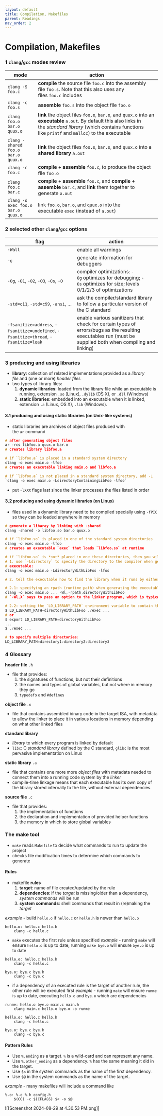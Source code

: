 ```yaml
---
layout: default
title: Compilation, Makefiles
parent: Readings
nav_order: 2
---
```

# Compilation, Makefiles
### 1 `clang`/`gcc` modes review

| mode                               | action                                                                                                                                                                                                                |
| ---------------------------------- | --------------------------------------------------------------------------------------------------------------------------------------------------------------------------------------------------------------------- |
| `clang -S foo.c`                   | **compile** the source file `foo.c` into the assembly file `foo.s`. Note that this also uses any files `foo.c` includes                                                                                               |
| `clang -c foo.s`                   | **assemble** `foo.s` into the object file `foo.o`                                                                                                                                                                     |
| `clang foo.o bar.o quux.o`         | **link** the object files `foo.o`, `bar.o`, and `quux.o` into an **executable** `a.out`. By default this also links in the _standard library_ (which contains functions like `printf` and `malloc`) to the executable |
| `clang -shared foo.o bar.o quux.o` | **link** the object files `foo.o`, `bar.o`, and `quux.o` into a **shared library** `a.out`                                                                                                                            |
| `clang -c foo.c`                   | **compile + assemble** `foo.c`, to produce the object file `foo.o`                                                                                                                                                    |
| `clang foo.c bar.c`                | **compile + assemble** `foo.c`, and **compile + assemble** `bar.c`, and **link** them together to generate `a.out`                                                                                                    |
| `clang -o exec foo.o bar.o quux.o` | link `foo.o`, `bar.o`, and `quux.o` into the executable `exec` (instead of `a.out`)                                                                                                                                   |
### 2 selected other `clang`/`gcc` options

| flag                                                                                 | action                                                                                                                                                    |
| ------------------------------------------------------------------------------------ | --------------------------------------------------------------------------------------------------------------------------------------------------------- |
| `-Wall`                                                                              | enable all warnings                                                                                                                                       |
| `-g`                                                                                 | generate information for debuggers                                                                                                                        |
| `-Og`, `-O1`, `-O2`, `-O3`, `-Os`, `-O`                                              | compiler optimizations: `-Og` optimizes for debugging; `-Os` optimizes for size; levels 0/1/2/3 of optimizations                                          |
| `-std=c11`, `-std=c99`, `-ansi`, …                                                   | ask the compiler/standard library to follow a particular version of the C standard                                                                        |
| `-fsanitize=address`, `-fsanitize=undefined`, `-fsanitize=thread`, `-fsanitize=leak` | enable various sanitizers that check for certain types of errors/bugs as the resulting executables run (must be supplied both when compiling and linking) |
### 3 producing and using libraries
- **library**: collection of related implementations provided as a _library file_ and (one or more) _header files_
- two types of library files:
	1. **dynamic libraries**: loaded from the library file while an executable is running, extension `.so` (Linux), `.dylib` (OS X), or `.dll` (Windows)
	2. **static libraries**: embedded into an executable when it is linked, extension `.a` (Linux, OS X), `.lib` (Windows).    
#### 3.1 producing and using static libraries (on Unix-like systems)
- static libraries are archives of object files produced with the `ar` command

```C
# after generating object files
ar -rcs libfoo.a quux.o bar.o
# creates library libfoo.a

# if `libfoo.a` is placed in a standard system directory
clang -o exec main.o -lfoo
# creates an executable linking main.o and libfoo.a

# if `libfoo.a` is not placed in a standard system directory, add -L
`clang -o exec main.o -LdirectoryContainingLibFoo -lfoo`
```

- put `-lXXX` flags last since the linker processes the files listed in order
#### 3.2 producing and using dynamic libraries (on Linux)
- files used in a dynamic library need to be compiled specially using `-fPIC` so they can be loaded anywhere in memory

```C
# generate a libaray by linking with -shared
clang -shared -o libfoo.so bar.o quux.o

# if `libfoo.so` is placed in one of the standard system directories
clang -o exec main.o -lfoo
# creates an executable `exec` that loads `libfoo.so` at runtime

# if `libfoo.so` is *not* placed in one these directories, then you will need to:
# 1. use `-Ldirectory` to specify the directory to the compiler when generating the  
# executable:
clang -o exec main.o -LdirectoryWithLibFoo -lfoo

# 2. tell the executable how to find the library when it runs by either:

# 2.1: specifying an rpath (runtime path) when generating the executable with an additional directory to search:
clang -o exec main.o ... -Wl,-rpath,directoryWithLibFoo
# `-Wl,X` says to pass an option to the linker program, which is typically `ld` on Linux

# 2.2: setting the `LD_LIBRARY_PATH` environment variable to contain the directory containing the library when the executable is run:
$ LD_LIBRARY_PATH=directoryWithLibFoo ./exec ...
# or
$ export LD_LIBRARY_PATH=directoryWithLibFoo
...
$ ./exec ...

# to specify multiple directories: 
LD_LIBRARY_PATH=directory1:directory2:directory3
```
### 4 Glossary
**header file** `.h`
- file that provides:
	1. the signatures of functions, but not their definitions
	2. the names and types of global variables, but not where in memory they go
	3. `typedef`s and `#define`s

**object file** `.o`
- file that contains assembled binary code in the target ISA, with metadata to allow the linker to place it in various locations in memory depending on what other linked files

**standard library**
- _library_ to which every program is linked by default
- `libc`: C _standard library_ defined by the C standard, `glibc` is the most pervasive implementation on Linux

**static library** `.a`
- file that contains one more more _object files_ with metadata needed to connect them into a running code system by the _linker_
- compile-time linkage means that each executable has its own copy of the library stored internally to the file, without external dependencies

**source file** `.c`
- file that provides:
	1. the implementation of functions
	2. the declaration and implementation of provided helper functions
	3. the memory in which to store global variables
### The make tool
- `make` reads `Makefile` to decide what commands to run to update the project
- checks file modification times to determine which commands to generate
#### Rules
- makefile **rules**
	1. **target**: name of file created/updated by the rule
	2. **dependencies**: if the *target* is missing/older than a dependency, *system commands* will be run
	3. **system commands**: shell commands that result in (re)making the *target*

*example* - build `hello.o` if `hello.c` or `hello.h` is newer than `hello.o`
```
hello.o: hello.c hello.h
	clang -c hello.c
```

- `make` executes the first rule unless specified
*example* - running `make` will ensure `hello.o` is up to date, running `make bye.o` will ensure `bye.o` is up to date
```
hello.o: hello.c hello.h
    clang -c hello.c

bye.o: bye.c bye.h
    clang -c bye.c
```

- if a dependency of an executed rule is the target of another rule, the other rule will be executed first
*example* - running `make` will ensure `runme` is up to date, executing `hello.o` and `bye.o` which are dependencies
```
runme: hello.o bye.o main.c main.h
    clang main.c hello.o bye.o -o runme

hello.o: hello.c hello.h
    clang -c hello.c

bye.o: bye.c bye.h
    clang -c bye.c
```
#### Pattern Rules
- Use `%.ending` as a target. `%` is a wild-card and can represent any name.
- Use `%.other_ending` as a dependency. `%` has the same meaning it did in the target.
- Use `$<` in the system commands as the name of the first dependency.
- Use `$@` in the system commands as the name of the target.

*example* - many makefiles will include a command like
```
%.o: %.c %.h config.h
    $(CC) -c $(CFLAGS) $< -o $@
```
![[Screenshot 2024-08-29 at 4.30.53 PM.png]]